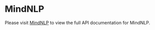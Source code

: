 # MindNLP
Please visit [MindNLP](https://github.com/mindspore-lab/mindnlp/tree/master) to view the full API documentation for MindNLP.

